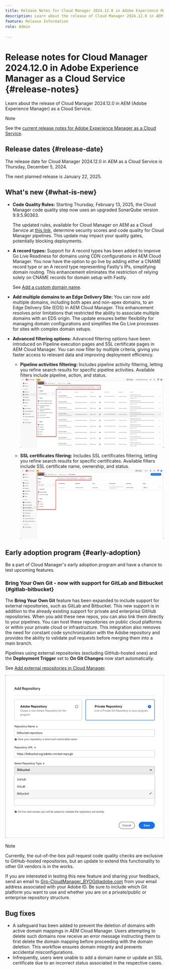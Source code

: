 ```yaml
---
title: Release Notes for Cloud Manager 2024.12.0 in Adobe Experience Manager as a Cloud Service
description: Learn about the release of Cloud Manager 2024.12.0 in AEM as a Cloud Service.
feature: Release Information
role: Admin

---
```


# Release notes for Cloud Manager 2024.12.0 in Adobe Experience Manager as a Cloud Service {#release-notes}

Learn about the release of Cloud Manager 2024.12.0 in AEM (Adobe Experience Manager) as a Cloud Service.

>[!NOTE]
>
>See the [current release notes for Adobe Experience Manager as a Cloud Service](/help/release-notes/release-notes-cloud/release-notes-current.md).

## Release dates {#release-date}

The release date for Cloud Manager 2024.12.0 in AEM as a Cloud Service is Thursday, December 5, 2024. 

The next planned release is January 22, 2025.
 

## What's new {#what-is-new}

* **Code Quality Rules:** Starting Thursday, February 13, 2025, the Cloud Manager code quality step now uses an upgraded SonarQube version 9.9.5.90363.

    The updated rules, available for Cloud Manager on AEM as a Cloud Service at [this link](/help/implementing/cloud-manager/code-quality-testing.md#understanding-code-quality-rules), determine security scores and code quality for Cloud Manager pipelines. This update may impact your quality gates, potentially blocking deployments.

<!-- * **Java 21 support:** Customers can now optionally build with Java 17 or Java 21, benefiting from performance improvements and new language features. See [Build environment](/help/implementing/cloud-manager/getting-access-to-aem-in-cloud/build-environment-details.md) for configuration steps, including updating your Maven project description, and certain library versions. When the build version is set to Java 17 or Java 21, the runtime defaults to Java 21.

    Starting February 2025, sandboxes and dev environments upgrade to the Java 21 runtime, regardless of the build version (Java 8, 11, 17, or 21). Production environments follow with an upgrade in April 2025. -->

* **A record types:** Support for A record types has been added to improve Go Live Readiness for domains using CDN configurations in AEM Cloud Manager. You now have the option to go live by adding either a CNAME record type or an A record type representing Fastly's IPs, simplifying domain routing. This enhancement eliminates the restriction of relying solely on CNAME records for domain setup with Fastly.

    See [Add a custom domain name](/help/implementing/cloud-manager/custom-domain-names/add-custom-domain-name.md). <!-- CMGR-63076 -->

<!-- * The AEM Code Quality step now uses SonarQube 9.9 Server, replacing the older 7.4 version. This upgrade brings additional security, performance, and code quality checks, offering more comprehensive analysis and coverage for your projects. -->

* **Add multiple domains to an Edge Delivery Site:** You can now add multiple domains, including both apex and non-apex domains, to an Edge Delivery Site (EDS) in AEM Cloud Manager. This enhancement resolves prior limitations that restricted the ability to associate multiple domains with an EDS origin. The update ensures better flexibility for managing domain configurations and simplifies the Go Live processes for sites with complex domain setups. <!-- CMGR-63007 -->

* **Advanced filtering options:** Advanced filtering options have been introduced on Pipeline execution pages and SSL certificate pages in AEM Cloud Manager. You can now filter by multiple criteria, giving you faster access to relevant data and improving deployment efficiency. <!-- CMGR-26263 -->

    * **Pipeline activities filtering:** Includes pipeline activity filtering, letting you refine search results for specific pipeline activities. Available filters include pipeline, action, and status.
    ![Pipeline activities filtering](/help/implementing/cloud-manager/assets/filters-pipeline.png)


    * **SSL certificates filering:** Includes SSL certificates filtering, letting you refine search results for specific certificates. Available filters include SSL certificate name, ownership, and status.
    ![SSL certificate filtering](/help/implementing/cloud-manager/assets/filters-ssl-certificates.png)

## Early adoption program {#early-adoption}

Be a part of Cloud Manager's early adoption program and have a chance to test upcoming features.

### Bring Your Own Git - now with support for GitLab and Bitbucket {#gitlab-bitbucket}

<!-- BOTH CS & AMS -->

The **Bring Your Own Git** feature has been expanded to include support for external repositories, such as GitLab and Bitbucket. This new support is in addition to the already existing support for private and enterprise GitHub repositories. When you add these new repos, you can also link them directly to your pipelines. You can host these repositories on public cloud platforms or within your private cloud or infrastructure. This integration also removes the need for constant code synchronization with the Adobe repository and provides the ability to validate pull requests before merging them into a main branch.

Pipelines using external repositories (excluding GitHub-hosted ones) and the **Deployment Trigger** set to **On Git Changes** now start automatically.

See [Add external repositories in Cloud Manager](/help/implementing/cloud-manager/managing-code/external-repositories.md).

![Add Repository dialog box](/help/implementing/cloud-manager/release-notes/assets/repositories-add-release-notes.png)

>[!NOTE]
>
>Currently, the out-of-the-box pull request code quality checks are exclusive to GitHub-hosted repositories, but an update to extend this functionality to other Git vendors is in the works.

If you are interested in testing this new feature and sharing your feedback, send an email to [Grp-CloudManager_BYOG@adobe.com](mailto:Grp-CloudManager_BYOG@adobe.com) from your email address associated with your Adobe ID. Be sure to include which Git platform you want to use and whether you are on a private/public or enterprise repository structure.

## Bug fixes

* A safeguard has been added to prevent the deletion of domains with active domain mappings in AEM Cloud Manager. Users attempting to delete such domains now receive an error message instructing them to first delete the domain mapping before proceeding with the domain deletion. This workflow ensures domain integrity and prevents accidental misconfigurations. <!-- CMGR-63033 --> 
* Infrequently, users were unable to add a domain name or update an SSL certificate due to an incorrect status associated in the respective cases. <!-- CMGR-62816 -->


<!-- ## Known issues {#known-issues} -->
